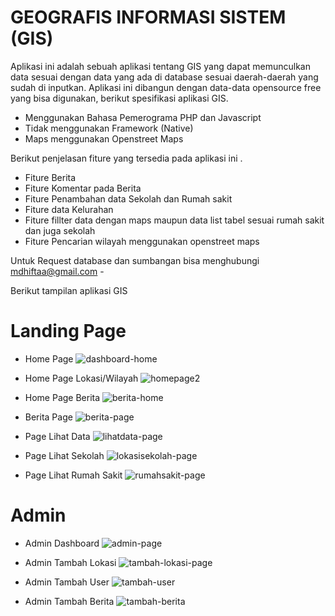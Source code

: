# GEOGRAFIS INFORMASI SISTEM (GIS)
Aplikasi ini adalah sebuah aplikasi tentang GIS yang dapat memunculkan data sesuai dengan data yang ada di database sesuai daerah-daerah yang sudah di inputkan.
Aplikasi ini dibangun dengan data-data opensource free yang bisa digunakan, berikut spesifikasi aplikasi GIS.

* Menggunakan Bahasa Pemerograma PHP dan Javascript
* Tidak menggunakan Framework (Native)
* Maps menggunakan Openstreet Maps

Berikut penjelasan fiture yang tersedia pada aplikasi ini .

* Fiture Berita
* Fiture Komentar pada Berita
* Fiture Penambahan data Sekolah dan Rumah sakit
* Fiture data Kelurahan
* Fiture fillter data dengan maps maupun data list tabel sesuai rumah sakit dan juga sekolah
* Fiture Pencarian wilayah menggunakan openstreet maps


Untuk Request database dan sumbangan bisa menghubungi mdhiftaa@gmail.com -

Berikut tampilan aplikasi GIS
# Landing Page
* Home Page
![dashboard-home](https://user-images.githubusercontent.com/53687992/178710768-d4effd9f-4ba7-4ea7-8b47-517f789dde3b.PNG)
* Home Page Lokasi/Wilayah
![homepage2](https://user-images.githubusercontent.com/53687992/178710390-0fc01175-05d8-4ded-86b1-6286131168c6.PNG)
* Home Page Berita
![berita-home](https://user-images.githubusercontent.com/53687992/178710431-a4be404a-467e-4c6e-b885-1bb807fe4a16.PNG)

* Berita Page
![berita-page](https://user-images.githubusercontent.com/53687992/178710801-f870f5af-4a47-491f-93f9-3848686dc9ef.PNG)

* Page Lihat Data
![lihatdata-page](https://user-images.githubusercontent.com/53687992/178710969-37b5df6d-ab48-452c-a1f3-50cca52e007b.PNG)

* Page Lihat Sekolah
![lokasisekolah-page](https://user-images.githubusercontent.com/53687992/178710989-3655eae5-272c-43d0-b78f-3463cc35b166.PNG)

* Page Lihat Rumah Sakit
![rumahsakit-page](https://user-images.githubusercontent.com/53687992/178711008-83588186-22b4-4def-bdab-512976a228cd.PNG)

# Admin
* Admin Dashboard
![admin-page](https://user-images.githubusercontent.com/53687992/178711200-46cf657c-c880-4dec-b5a7-75ff770f862a.PNG)

* Admin Tambah Lokasi
![tambah-lokasi-page](https://user-images.githubusercontent.com/53687992/178711170-8ebff3f2-3ee6-4ec6-a4a6-d85007dba292.PNG)

* Admin Tambah User
![tambah-user](https://user-images.githubusercontent.com/53687992/178711190-4f708b82-239b-45cd-805c-743670a07a82.PNG)

* Admin Tambah Berita
![tambah-berita](https://user-images.githubusercontent.com/53687992/178711205-c6a143c0-8f4c-401c-affc-7aab6cdfe64b.PNG)
